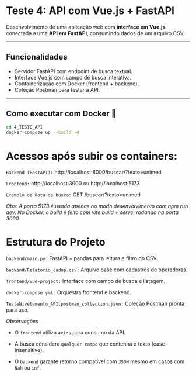 # Teste 4: API com Vue.js + FastAPI 

Desenvolvimento de uma aplicação web com **interface em Vue.js** conectada a uma **API em FastAPI**, consumindo dados de um arquivo CSV.

---

## Funcionalidades

- Servidor FastAPI com endpoint de busca textual.
- Interface Vue.js com campo de busca interativa.
- Containerização com Docker (frontend + backend).
- Coleção Postman para testar a API.

---

## Como executar com Docker 🐳

```bash
cd 4_TESTE_API
docker-compose up --build -d
```

# Acessos após subir os containers:

`Backend (FastAPI):`
http://localhost:8000/buscar/?texto=unimed

`Frontend:`
http://localhost:3000 ou http://localhost:5173

`Exemplo de Rota de busca:` GET /buscar/?texto=unimed

*Obs: A porta 5173 é usada apenas no modo desenvolvimento com npm run dev. No Docker, o build é feito com vite build + serve, rodando na porta 3000.*

# Estrutura do Projeto

`backend/main.py:` FastAPI + pandas para leitura e filtro do CSV.

`backend/Relatorio_cadop.csv:` Arquivo base com cadastros de operadoras.

`frontend/vue-project:` Interface com campo de busca e listagem.

`docker-compose.yml:` Orquestra frontend e backend.

`TesteNivelamento_API.postman_collection.json:` Coleção Postman pronta para uso.

*Observações*

- O `frontend` utiliza `axios` para consumo da API.

- A busca considera `qualquer campo` que contenha o texto (case-insensitive).

- O `backend` garante retorno compatível com `JSON` mesmo em casos com `NaN` ou `inf`.

